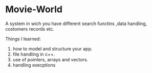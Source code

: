 # Movie-World
A system in wich you have different search functins ,data handling, costomers records etc.

Things I learned:
1) how to model and structure your app.
2) file handling in c++.
3) use of pointers, arrays and vectors.
4) handling execptions
